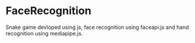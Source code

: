 # FaceRecognition
Snake game devloped using js, face recognition using faceapi.js and hand recognition using mediapipe.js.

